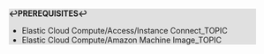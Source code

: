 <div style="margin:2em; background-color: #e0e0e0;">

<strong>↩PREREQUISITES↩</strong>

 * Elastic Cloud Compute/Access/Instance Connect_TOPIC
 * Elastic Cloud Compute/Amazon Machine Image_TOPIC

</div>

